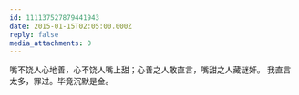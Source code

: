 ```yaml
---
id: 111137527879441943
date: 2015-01-15T02:05:00.000Z
reply: false
media_attachments: 0
---
```


嘴不饶人心地善，心不饶人嘴上甜；心善之人敢直言，嘴甜之人藏谜奸。 我直言太多，罪过。毕竟沉默是金。

